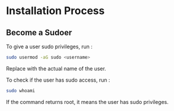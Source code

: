 # Installation Process

## Become a Sudoer

To give a user sudo privileges, run :

```bash
sudo usermod -aG sudo <username>
```
Replace <username> with the actual name of the user.


To check if the user has sudo access, run :

```bash
sudo whoami
```

If the command returns root, it means the user has sudo privileges.
